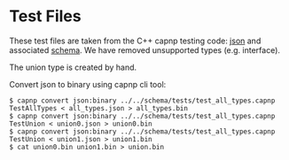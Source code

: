 # Test Files

These test files are taken from the C++ capnp testing code: [json](https://github.com/capnproto/capnproto/blob/v1.0.1.1/c%2B%2B/src/capnp/testdata/pretty.json) and associated [schema](https://github.com/capnproto/capnproto/blob/v1.0.1.1/c%2B%2B/src/capnp/test.capnp).
We have removed unsupported types (e.g. interface).

The union type is created by hand.

Convert json to binary using capnp cli tool:

```
$ capnp convert json:binary ../../schema/tests/test_all_types.capnp TestAllTypes < all_types.json > all_types.bin
$ capnp convert json:binary ../../schema/tests/test_all_types.capnp TestUnion < union0.json > union0.bin
$ capnp convert json:binary ../../schema/tests/test_all_types.capnp TestUnion < union1.json > union1.bin
$ cat union0.bin union1.bin > union.bin
```
